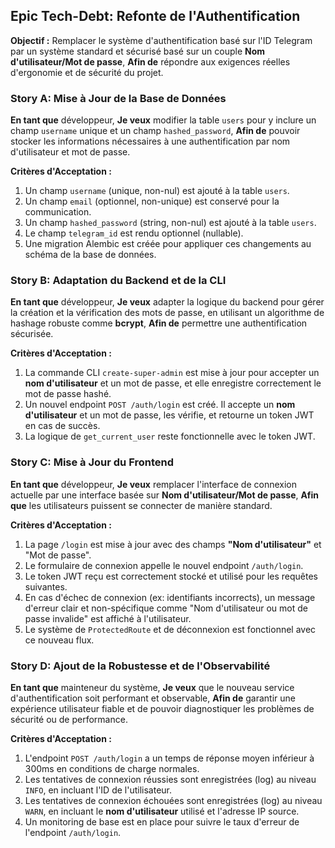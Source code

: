 ## Epic Tech-Debt: Refonte de l'Authentification

**Objectif :** Remplacer le système d'authentification basé sur l'ID Telegram par un système standard et sécurisé basé sur un couple **Nom d'utilisateur/Mot de passe**,
**Afin de** répondre aux exigences réelles d'ergonomie et de sécurité du projet.

### Story A: Mise à Jour de la Base de Données
**En tant que** développeur,
**Je veux** modifier la table `users` pour y inclure un champ `username` unique et un champ `hashed_password`,
**Afin de** pouvoir stocker les informations nécessaires à une authentification par nom d'utilisateur et mot de passe.

**Critères d'Acceptation :**
1.  Un champ `username` (unique, non-nul) est ajouté à la table `users`.
2.  Un champ `email` (optionnel, non-unique) est conservé pour la communication.
3.  Un champ `hashed_password` (string, non-nul) est ajouté à la table `users`.
4.  Le champ `telegram_id` est rendu optionnel (nullable).
5.  Une migration Alembic est créée pour appliquer ces changements au schéma de la base de données.

### Story B: Adaptation du Backend et de la CLI
**En tant que** développeur,
**Je veux** adapter la logique du backend pour gérer la création et la vérification des mots de passe, en utilisant un algorithme de hashage robuste comme **bcrypt**,
**Afin de** permettre une authentification sécurisée.

**Critères d'Acceptation :**
1.  La commande CLI `create-super-admin` est mise à jour pour accepter un **nom d'utilisateur** et un mot de passe, et elle enregistre correctement le mot de passe hashé.
2.  Un nouvel endpoint `POST /auth/login` est créé. Il accepte un **nom d'utilisateur** et un mot de passe, les vérifie, et retourne un token JWT en cas de succès.
3.  La logique de `get_current_user` reste fonctionnelle avec le token JWT.

### Story C: Mise à Jour du Frontend
**En tant que** développeur,
**Je veux** remplacer l'interface de connexion actuelle par une interface basée sur **Nom d'utilisateur/Mot de passe**,
**Afin que** les utilisateurs puissent se connecter de manière standard.

**Critères d'Acceptation :**
1.  La page `/login` est mise à jour avec des champs **"Nom d'utilisateur"** et "Mot de passe".
2.  Le formulaire de connexion appelle le nouvel endpoint `/auth/login`.
3.  Le token JWT reçu est correctement stocké et utilisé pour les requêtes suivantes.
4.  En cas d'échec de connexion (ex: identifiants incorrects), un message d'erreur clair et non-spécifique comme "Nom d'utilisateur ou mot de passe invalide" est affiché à l'utilisateur.
5.  Le système de `ProtectedRoute` et de déconnexion est fonctionnel avec ce nouveau flux.

### Story D: Ajout de la Robustesse et de l'Observabilité
**En tant que** mainteneur du système,
**Je veux** que le nouveau service d'authentification soit performant et observable,
**Afin de** garantir une expérience utilisateur fiable et de pouvoir diagnostiquer les problèmes de sécurité ou de performance.

**Critères d'Acceptation :**
1.  L'endpoint `POST /auth/login` a un temps de réponse moyen inférieur à 300ms en conditions de charge normales.
2.  Les tentatives de connexion réussies sont enregistrées (log) au niveau `INFO`, en incluant l'ID de l'utilisateur.
3.  Les tentatives de connexion échouées sont enregistrées (log) au niveau `WARN`, en incluant le **nom d'utilisateur** utilisé et l'adresse IP source.
4.  Un monitoring de base est en place pour suivre le taux d'erreur de l'endpoint `/auth/login`.